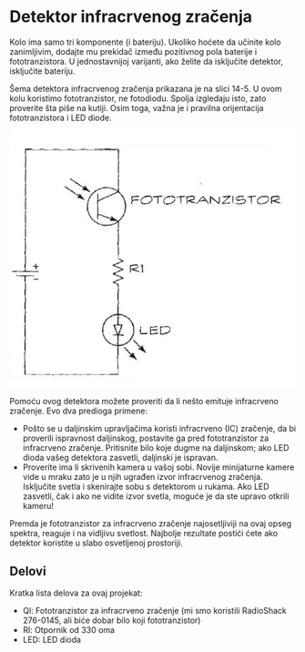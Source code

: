 # Detektor infracrvenog zračenja

Kolo ima samo tri komponente (i bateriju). Ukoliko hoćete da učinite kolo zanimljivim, dodajte mu prekidač između pozitivnog pola baterije i fototranzistora. U jednostavnijoj varijanti, ako želite da isključite detektor, isključite bateriju.

Šema detektora infracrvenog zračenja prikazana je na slici 14-5. U ovom kolu koristimo fototranzistor, ne fotodiodu. Spolja izgledaju isto, zato proverite šta piše na kutiji. Osim toga, važna je i pravilna orijentacija fototranzistora i LED diode.

![](../slike/ir-kolo.jpg)

Pomoću ovog detektora možete proveriti da li nešto emituje infracrveno zračenje. Evo dva predioga primene:
* Pošto se u daljinskim upravljačima koristi infracrveno (IC) zračenje, da bi proverili ispravnost daljinskog, postavite ga pred fototranzistor za infracrveno zračenje. Pritisnite bilo koje dugme na daljinskom; ako LED dioda vašeg detektora zasvetli, daljinski je ispravan.
* Proverite ima li skrivenih kamera u vašoj sobi. Novije minijaturne kamere vide u mraku zato je u njih ugrađen izvor infracrvenog zračenja. Isključite svetla i skenirajte sobu s detektorom u rukama. Ako LED zasvetli, čak i ako ne vidite izvor svetla, moguće je da ste upravo otkrili kameru!

Premda je fototranzistor za infracrveno zračenje najosetljiviji na ovaj opseg spektra, reaguje i na vidljivu svetlost. Najbolje rezultate postići ćete ako detektor koristite u slabo osvetljenoj prostoriji.

## Delovi

Kratka lista delova za ovaj projekat:
* Ql: Fototranzistor za infracrveno zračenje (mi smo koristili RadioShack 276-0145, ali biće dobar bilo koji fototranzistor)
* Rl: Otpornik od 330 oma
* LED: LED dioda
